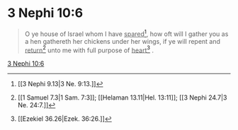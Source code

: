 # 3 Nephi 10:6

> O ye house of Israel whom I have <u>spared</u>[^a], how oft will I gather you as a hen gathereth her chickens under her wings, if ye will repent and <u>return</u>[^b] unto me with full purpose of <u>heart</u>[^c] .

[3 Nephi 10:6](https://www.churchofjesuschrist.org/study/scriptures/bofm/3-ne/10?lang=eng&id=p6#p6)


[^a]: [[3 Nephi 9.13|3 Ne. 9:13.]]
[^b]: [[1 Samuel 7.3|1 Sam. 7:3]]; [[Helaman 13.11|Hel. 13:11]]; [[3 Nephi 24.7|3 Ne. 24:7.]]
[^c]: [[Ezekiel 36.26|Ezek. 36:26.]]
